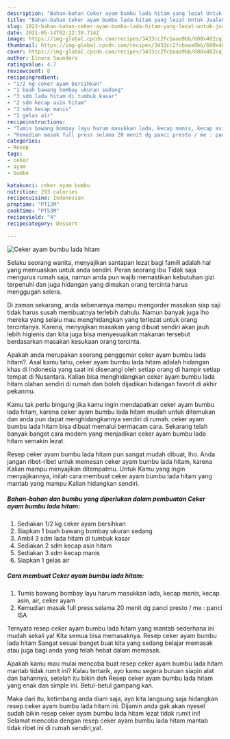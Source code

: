 ```yaml
---
description: "Bahan-bahan Ceker ayam bumbu lada hitam yang lezat Untuk Jualan"
title: "Bahan-bahan Ceker ayam bumbu lada hitam yang lezat Untuk Jualan"
slug: 1023-bahan-bahan-ceker-ayam-bumbu-lada-hitam-yang-lezat-untuk-jualan
date: 2021-05-14T02:22:39.714Z
image: https://img-global.cpcdn.com/recipes/3433cc2fcbaaa9bb/680x482cq70/ceker-ayam-bumbu-lada-hitam-foto-resep-utama.jpg
thumbnail: https://img-global.cpcdn.com/recipes/3433cc2fcbaaa9bb/680x482cq70/ceker-ayam-bumbu-lada-hitam-foto-resep-utama.jpg
cover: https://img-global.cpcdn.com/recipes/3433cc2fcbaaa9bb/680x482cq70/ceker-ayam-bumbu-lada-hitam-foto-resep-utama.jpg
author: Elnora Saunders
ratingvalue: 4.7
reviewcount: 8
recipeingredient:
- "1/2 kg ceker ayam bersihkan"
- "1 buah bawang bombay ukuran sedang"
- "3 sdm lada hitam di tumbuk kasar"
- "2 sdm kecap asin hitam"
- "3 sdm kecap manis"
- "1 gelas air"
recipeinstructions:
- "Tumis bawang bombay layu harum masukkan lada, kecap manis, kecap asin, air, ceker ayam"
- "Kemudian masak full press selama 20 menit dg panci presto / me : panci ISA"
categories:
- Resep
tags:
- ceker
- ayam
- bumbu

katakunci: ceker ayam bumbu 
nutrition: 293 calories
recipecuisine: Indonesian
preptime: "PT12M"
cooktime: "PT53M"
recipeyield: "4"
recipecategory: Dessert

---
```



![Ceker ayam bumbu lada hitam](https://img-global.cpcdn.com/recipes/3433cc2fcbaaa9bb/680x482cq70/ceker-ayam-bumbu-lada-hitam-foto-resep-utama.jpg)

Selaku seorang wanita, menyajikan santapan lezat bagi famili adalah hal yang memuaskan untuk anda sendiri. Peran seorang ibu Tidak saja mengurus rumah saja, namun anda pun wajib memastikan kebutuhan gizi terpenuhi dan juga hidangan yang dimakan orang tercinta harus menggugah selera.

Di zaman  sekarang, anda sebenarnya mampu mengorder masakan siap saji tidak harus susah membuatnya terlebih dahulu. Namun banyak juga lho mereka yang selalu mau menghidangkan yang terlezat untuk orang tercintanya. Karena, menyajikan masakan yang dibuat sendiri akan jauh lebih higienis dan kita juga bisa menyesuaikan makanan tersebut berdasarkan masakan kesukaan orang tercinta. 



Apakah anda merupakan seorang penggemar ceker ayam bumbu lada hitam?. Asal kamu tahu, ceker ayam bumbu lada hitam adalah hidangan khas di Indonesia yang saat ini disenangi oleh setiap orang di hampir setiap tempat di Nusantara. Kalian bisa menghidangkan ceker ayam bumbu lada hitam olahan sendiri di rumah dan boleh dijadikan hidangan favorit di akhir pekanmu.

Kamu tak perlu bingung jika kamu ingin mendapatkan ceker ayam bumbu lada hitam, karena ceker ayam bumbu lada hitam mudah untuk ditemukan dan anda pun dapat menghidangkannya sendiri di rumah. ceker ayam bumbu lada hitam bisa dibuat memalui bermacam cara. Sekarang telah banyak banget cara modern yang menjadikan ceker ayam bumbu lada hitam semakin lezat.

Resep ceker ayam bumbu lada hitam pun sangat mudah dibuat, lho. Anda jangan ribet-ribet untuk memesan ceker ayam bumbu lada hitam, karena Kalian mampu menyajikan ditempatmu. Untuk Kamu yang ingin menyajikannya, inilah cara membuat ceker ayam bumbu lada hitam yang mantab yang mampu Kalian hidangkan sendiri.

<!--inarticleads1-->

##### Bahan-bahan dan bumbu yang diperlukan dalam pembuatan Ceker ayam bumbu lada hitam:

1. Sediakan 1/2 kg ceker ayam bersihkan
1. Siapkan 1 buah bawang bombay ukuran sedang
1. Ambil 3 sdm lada hitam di tumbuk kasar
1. Sediakan 2 sdm kecap asin hitam
1. Sediakan 3 sdm kecap manis
1. Siapkan 1 gelas air




<!--inarticleads2-->

##### Cara membuat Ceker ayam bumbu lada hitam:

1. Tumis bawang bombay layu harum masukkan lada, kecap manis, kecap asin, air, ceker ayam
1. Kemudian masak full press selama 20 menit dg panci presto / me : panci ISA




Ternyata resep ceker ayam bumbu lada hitam yang mantab sederhana ini mudah sekali ya! Kita semua bisa memasaknya. Resep ceker ayam bumbu lada hitam Sangat sesuai banget buat kita yang sedang belajar memasak atau juga bagi anda yang telah hebat dalam memasak.

Apakah kamu mau mulai mencoba buat resep ceker ayam bumbu lada hitam mantab tidak rumit ini? Kalau tertarik, ayo kamu segera buruan siapin alat dan bahannya, setelah itu bikin deh Resep ceker ayam bumbu lada hitam yang enak dan simple ini. Betul-betul gampang kan. 

Maka dari itu, ketimbang anda diam saja, ayo kita langsung saja hidangkan resep ceker ayam bumbu lada hitam ini. Dijamin anda gak akan nyesel sudah bikin resep ceker ayam bumbu lada hitam lezat tidak rumit ini! Selamat mencoba dengan resep ceker ayam bumbu lada hitam mantab tidak ribet ini di rumah sendiri,ya!.

